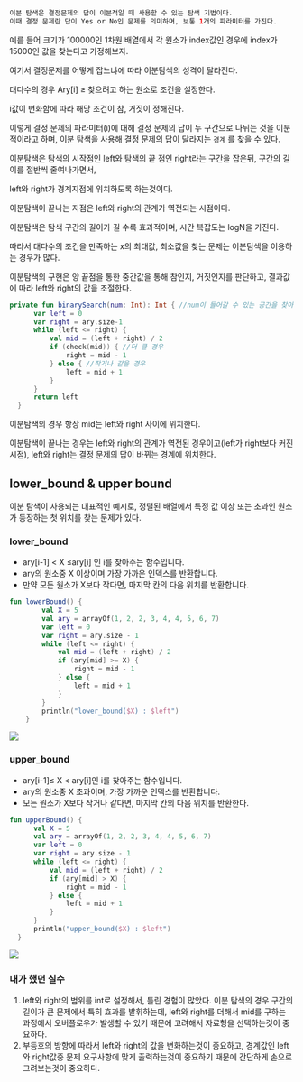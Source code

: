 ```kotlin
이분 탐색은 결정문제의 답이 이분적일 때 사용할 수 있는 탐색 기법이다.
이때 결정 문제란 답이 Yes or No인 문제를 의미하며, 보통 1개의 파라미터를 가진다.
```

예를 들어 크기가 100000인 1차원 배열에서 각 원소가 index값인 경우에 index가 15000인 값을 찾는다고 가정해보자.

여기서 결정문제를 어떻게 잡느냐에 따라 이분탐색의 성격이 달라진다.

대다수의 경우 Ary[i] ≥ 찾으려고 하는 원소로 조건을 설정한다.

i값이 변화함에 따라 해당 조건이 참, 거짓이 정해진다.

이렇게 결정 문제의 파라미터(i)에 대해 결정 문제의 답이 두 구간으로 나뉘는 것을 이분적이라고 하며, 이분 탐색을 사용해 결정 문제의 답이 달라지는 `경계` 를 찾을 수 있다.

이분탐색은 탐색의 시작점인 left와 탐색의 끝 점인 right라는 구간을 잡은뒤, 구간의 길이를 절반씩 줄여나가면서,

left와 right가 경계지점에 위치하도록 하는것이다.

이분탐색이 끝나는 지점은 left와 right의 관계가 역전되는 시점이다.

이분탐색은 탐색 구간의 길이가 길 수록 효과적이며, 시간 복잡도는 logN을 가진다.

따라서 대다수의 조건을 만족하는 x의 최대값, 최소값을 찾는 문제는 이분탐색을 이용하는 경우가 많다.

이분탐색의 구현은 양 끝점을 통한 중간값을 통해 참인지, 거짓인지를 판단하고, 결과값에 따라 left와 right의 값을 조절한다.

```kotlin
private fun binarySearch(num: Int): Int { //num이 들어갈 수 있는 공간을 찾아야 함.
      var left = 0
      var right = ary.size-1
      while (left <= right) {
          val mid = (left + right) / 2
          if (check(mid)) { //더 클 경우
              right = mid - 1
          } else { //작거나 같을 경우
              left = mid + 1
          }
      }
      return left
  }
```

이분탐색의 경우 항상 mid는 left와 right 사이에 위치한다.

이분탐색이 끝나는 경우는 left와 right의 관계가 역전된 경우이고(left가 right보다 커진 시점),
left와 right는 결정 문제의 답이 바뀌는 경계에 위치한다.

## lower_bound  & upper bound

이분 탐색이 사용되는 대표적인 예시로, 정렬된 배열에서 특정 값 이상 또는 초과인 원소가 등장하는 첫 위치를 찾는 문제가 있다.

### lower_bound

- ary[i-1] < X ≤ary[i] 인 i를 찾아주는 함수입니다.
- ary의 원소중 X 이상이며 가장 가까운 인덱스를 반환합니다.
- 만약 모든 원소가 X보다 작다면, 마지막 칸의 다음 위치를 반환합니다.

```kotlin
fun lowerBound() {
        val X = 5
        val ary = arrayOf(1, 2, 2, 3, 4, 4, 5, 6, 7)
        var left = 0
        var right = ary.size - 1
        while (left <= right) {
            val mid = (left + right) / 2
            if (ary[mid] >= X) {
                right = mid - 1
            } else {
                left = mid + 1
            }
        }
        println("lower_bound($X) : $left")
    }
```

![](https://blog.kakaocdn.net/dn/pSZIq/btsGFDoEnab/ZsiMjm7vAfLh5m7qk3FYDK/img.png)

### upper_bound

- ary[i-1]≤ X < ary[i]인 i를 찾아주는 함수입니다.
- ary의 원소중 X 초과이며, 가장 가까운 인덱스를 반환합니다.
- 모든 원소가 X보다 작거나 같다면, 마지막 칸의 다음 위치를 반환한다.

```kotlin
fun upperBound() {
      val X = 5
      val ary = arrayOf(1, 2, 2, 3, 4, 4, 5, 6, 7)
      var left = 0
      var right = ary.size - 1
      while (left <= right) {
          val mid = (left + right) / 2
          if (ary[mid] > X) {
              right = mid - 1
          } else {
              left = mid + 1
          }
      }
      println("upper_bound($X) : $left")
  }
```

![](https://blog.kakaocdn.net/dn/bmgN4w/btsGBXWT450/mA0BPJaCsjBowA5MKIAaak/img.png)

### 내가 했던 실수

1. left와 right의 범위를 int로 설정해서, 틀린 경험이 많았다.
   이분 탐색의 경우 구간의 길이가 큰 문제에서 특히 효과를 발휘하는데, left와 right를 더해서 mid를 구하는 과정에서 오버플로우가 발생할 수 있기 때문에 고려해서 자료형을 선택하는것이 중요하다.
2. 부등호의 방향에 따라서 left와 right의 값을 변화하는것이 중요하고, 경계값인 left와 right값중 문제 요구사항에 맞게 출력하는것이 중요하기 때문에 간단하게 손으로 그려보는것이 중요하다.